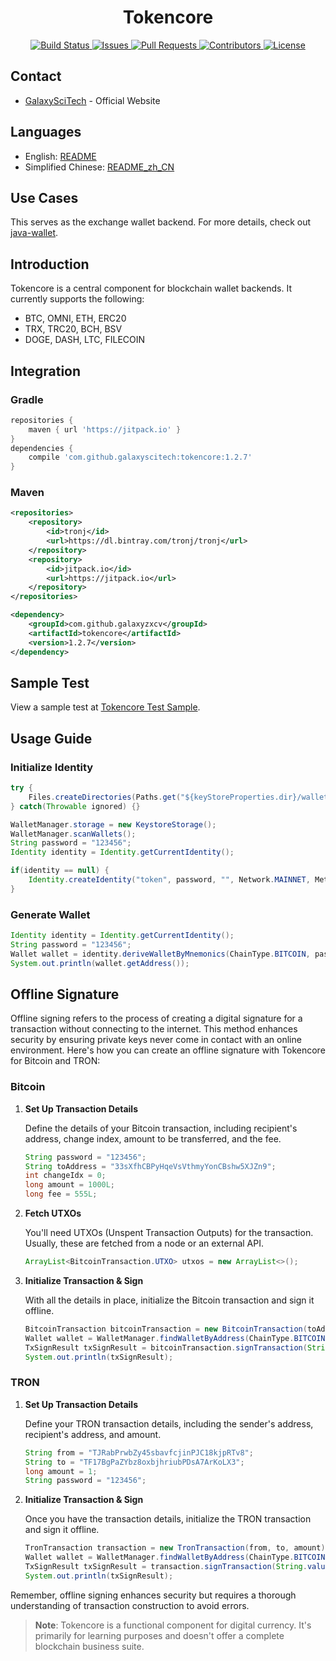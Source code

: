 <h1 align="center">Tokencore</h1>

<p align="center">
  <a href="https://travis-ci.com/galaxyscitech/tokencore">
    <img src="https://travis-ci.com/galaxyscitech/tokencore.svg?branch=master" alt="Build Status">
  </a>
  <a href="https://github.com/galaxyscitech/tokencore/issues">
    <img src="https://img.shields.io/github/issues/galaxyscitech/tokencore.svg" alt="Issues">
  </a>
  <a href="https://github.com/galaxyscitech/tokencore/pulls">
    <img src="https://img.shields.io/github/issues-pr/galaxyscitech/tokencore.svg" alt="Pull Requests">
  </a>
  <a href="https://github.com/galaxyscitech/tokencore/graphs/contributors">
    <img src="https://img.shields.io/github/contributors/galaxyscitech/tokencore.svg" alt="Contributors">
  </a>
  <a href="LICENSE">
    <img src="https://img.shields.io/github/license/galaxyscitech/tokencore.svg" alt="License">
  </a>
</p>

## Contact

- [GalaxySciTech](https://galaxy.doctor) - Official Website

## Languages

- English: [README](README.md)
- Simplified Chinese: [README_zh_CN](README_zh_CN.md)

## Use Cases

This serves as the exchange wallet backend. For more details, check out [java-wallet](https://github.com/galaxyscitech/java-wallet).

## Introduction

Tokencore is a central component for blockchain wallet backends. It currently supports the following:

- BTC, OMNI, ETH, ERC20
- TRX, TRC20, BCH, BSV
- DOGE, DASH, LTC, FILECOIN

## Integration

### Gradle

```gradle
repositories {
    maven { url 'https://jitpack.io' }
}
dependencies {
    compile 'com.github.galaxyscitech:tokencore:1.2.7'
}
```

### Maven

```xml
<repositories>
    <repository>
        <id>tronj</id>
        <url>https://dl.bintray.com/tronj/tronj</url>
    </repository>
    <repository>
        <id>jitpack.io</id>
        <url>https://jitpack.io</url>
    </repository>
</repositories>

<dependency>
    <groupId>com.github.galaxyzxcv</groupId>
    <artifactId>tokencore</artifactId>
    <version>1.2.7</version>
</dependency>
```

## Sample Test

View a sample test at [Tokencore Test Sample](https://github.com/galaxyscitech/tokencore/blob/master/src/test/java/org/consenlabs/tokencore/Test.java).

## Usage Guide

### Initialize Identity

```java
try {
    Files.createDirectories(Paths.get("${keyStoreProperties.dir}/wallets"));
} catch(Throwable ignored) {}

WalletManager.storage = new KeystoreStorage();
WalletManager.scanWallets();
String password = "123456";
Identity identity = Identity.getCurrentIdentity();

if(identity == null) {
    Identity.createIdentity("token", password, "", Network.MAINNET, Metadata.P2WPKH);
}
```

### Generate Wallet

```java
Identity identity = Identity.getCurrentIdentity();
String password = "123456";
Wallet wallet = identity.deriveWalletByMnemonics(ChainType.BITCOIN, password, MnemonicUtil.randomMnemonicCodes());
System.out.println(wallet.getAddress());
```

## Offline Signature

Offline signing refers to the process of creating a digital signature for a transaction without connecting to the internet. This method enhances security by ensuring private keys never come in contact with an online environment. Here's how you can create an offline signature with Tokencore for Bitcoin and TRON:

### Bitcoin

1. **Set Up Transaction Details**

   Define the details of your Bitcoin transaction, including recipient's address, change index, amount to be transferred, and the fee.

   ```java
   String password = "123456";
   String toAddress = "33sXfhCBPyHqeVsVthmyYonCBshw5XJZn9";
   int changeIdx = 0;
   long amount = 1000L;
   long fee = 555L;
   ```

2. **Fetch UTXOs**

   You'll need UTXOs (Unspent Transaction Outputs) for the transaction. Usually, these are fetched from a node or an external API.

   ```java
   ArrayList<BitcoinTransaction.UTXO> utxos = new ArrayList<>();
   ```

3. **Initialize Transaction & Sign**

   With all the details in place, initialize the Bitcoin transaction and sign it offline.

   ```java
   BitcoinTransaction bitcoinTransaction = new BitcoinTransaction(toAddress, changeIdx, amount, fee, utxos);
   Wallet wallet = WalletManager.findWalletByAddress(ChainType.BITCOIN, "33sXfhCBPyHqeVsVthmyYonCBshw5XJZn9");
   TxSignResult txSignResult = bitcoinTransaction.signTransaction(String.valueOf(ChainId.BITCOIN_MAINNET), password, wallet);
   System.out.println(txSignResult);
   ```

### TRON

1. **Set Up Transaction Details**

   Define your TRON transaction details, including the sender's address, recipient's address, and amount.

   ```java
   String from = "TJRabPrwbZy45sbavfcjinPJC18kjpRTv8";
   String to = "TF17BgPaZYbz8oxbjhriubPDsA7ArKoLX3";
   long amount = 1;
   String password = "123456";
   ```

2. **Initialize Transaction & Sign**

   Once you have the transaction details, initialize the TRON transaction and sign it offline.

   ```java
   TronTransaction transaction = new TronTransaction(from, to, amount);
   Wallet wallet = WalletManager.findWalletByAddress(ChainType.BITCOIN, "TJRabPrwbZy45sbavfcjinPJC18kjpRTv8");
   TxSignResult txSignResult = transaction.signTransaction(String.valueOf(ChainId.BITCOIN_MAINNET), password, wallet);
   System.out.println(txSignResult);
   ```

Remember, offline signing enhances security but requires a thorough understanding of transaction construction to avoid errors.

> **Note**: Tokencore is a functional component for digital currency. It's primarily for learning purposes and doesn't offer a complete blockchain business suite.
